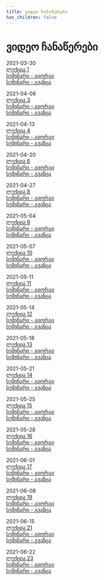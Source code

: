 ```yaml
---
title: ვიდეო ჩანაწერები
has_children: false
---
```


# ვიდეო ჩანაწერები

2021-03-30  
[ლექცია 1](https://drive.google.com/file/d/1678xaPZopYUiALNZnCd2_9w9MxBBFGAK)  
[სემინარი - გიორგი](https://drive.google.com/file/d/1uKkTFYa7I7-zcE-78SMPgPUSBVaX9Uf0)  
[სემინარი - გვანცა](https://drive.google.com/file/d/1qhZR741c0jQNCOMM3RtUWv3BYYcLiW8M)  

2021-04-06  
[ლექცია 3](https://drive.google.com/file/d/1Nqy4awmsHkpsyGVW2Fwj5QiZYcMGaXo0)  
[სემინარი - გიორგი](https://drive.google.com/file/d/13smyguR1Xss9xNCKk7x2_gAlwL02Tbrw)  
[სემინარი - გვანცა](https://drive.google.com/file/d/16xmhECg4GPh7VMIVwLAxSulp6YMs6BUd)  

2021-04-13  
[ლექცია 4](https://drive.google.com/file/d/1IBkkPzx_D0OXGbWLSSkHPOz-50zh1o8f)  
[სემინარი - გიორგი](https://drive.google.com/file/d/1gxCzZASSdiMhOVjFVoVuuJk5yFq8AZbt)  
[სემინარი - გვანცა](https://drive.google.com/file/d/1EB-TT1ZqyZ6rXU0rmA1e1odhzVVVj19a)  

2021-04-20  
[ლექცია 6](https://drive.google.com/file/d/1lghxmtJv13OTrktbI-Hn5oFJAqqexccP)  
[სემინარი - გიორგი](https://drive.google.com/file/d/1hcQNmko8QmmCIEA60_onNKuD8og7CsaF)  
[სემინარი - გვანცა](https://drive.google.com/file/d/1-FRu4JdXnERXSE2O_JatHjyPGXOE7Xi9)  

2021-04-27  
[ლექცია 8](https://drive.google.com/file/d/14c9mqTErXpauNOTHhzmKKpMUmSiVGC9u)  
[სემინარი - გიორგი](https://drive.google.com/file/d/18QjiZapvzYYPjjkJVl1eWUZ18Tvu1HQZ)  
[სემინარი - გვანცა](https://drive.google.com/file/d/1AEsxa5ZYsxdqzsKMj0rpRObYVnAKHNKi)  

2021-05-04  
[ლექცია 9](https://drive.google.com/file/d/1nFTMs6Qe0054N20WwgTWBYqlc370jfqt)  
[სემინარი - გიორგი](https://drive.google.com/file/d/1Hb4XwyRT8WMLb8AwDLda8dLy1dXKMG4I)  
[სემინარი - გვანცა](https://drive.google.com/file/d/1PHRy8BakP_ZLY12JnMyneSHzd3QcO7Mq)  

2021-05-07  
[ლექცია 10](https://drive.google.com/file/d/1G4IHQYY4GsnurCpOY8lzOnyGBRqhkE8P)  
[სემინარი - გიორგი](https://drive.google.com/file/d/1UGpF52i87Rfqwz0Bw8cz3IVD1j0oFnKk)  
[სემინარი - გვანცა](https://drive.google.com/file/d/15sTGprHl9KR8dnsJDr60Hpg7qcOyyiYW)  

2021-05-11  
[ლექცია 11](https://drive.google.com/file/d/1DI7G6_jTND5Palo28XqApFiPbg1dpwFU)  
[სემინარი - გიორგი](https://drive.google.com/file/d/1hfWWmwF5OlMM1PT4WZhkQoTOKYfv_Ymc)  
[სემინარი - გვანცა](https://drive.google.com/file/d/1LloUiil2vZYhFFWhgCR6Mf3sEiI4-Jgp)  

2021-05-14  
[ლექცია 12](https://drive.google.com/file/d/1zrkGrl91sHx0Wb9VTSBDwtWcQHBlChWd)  
[სემინარი - გიორგი](https://drive.google.com/file/d/14zqlnnbXnPgi-WEeTH5YCykPMaMl0PK2)  
[სემინარი - გვანცა](https://drive.google.com/file/d/1-0-IC6KcYGEQj07zI2QqtndjCgFYsIYF)  

2021-05-18  
[ლექცია 13](https://drive.google.com/file/d/1RlO2-CIsvP2aNsIBltSxQ8__5MhFWW47)  
[სემინარი - გიორგი](https://drive.google.com/file/d/17KZbGiTltF8Nt78JlmfeIUTA8PqcbuA9)  
[სემინარი - გვანცა](https://drive.google.com/file/d/13CzNaWiVa7lNB4T6x4GrY16sjTzyYJ3b)  

2021-05-21  
[ლექცია 14](https://drive.google.com/file/d/1qRncRm29DYtkilqdAuiKZraFe-XIL-P0)  
[სემინარი - გიორგი](https://drive.google.com/file/d/1J_fKyG-QcEWNdU4UlLe67WvhPfUougAU)  
[სემინარი - გვანცა](https://drive.google.com/file/d/1EkD9pZF0jGejfMt0y9ahyJY2CpUITLER)  

2021-05-25  
[ლექცია 15](https://drive.google.com/file/d/1KbPNDlnlZKxvGdR4OjLntw1qK6Agl9nt)  
[სემინარი - გიორგი](https://drive.google.com/file/d/1EFc1xTbMb5T_Y-vC4uN7yai38tQwgM8i)  
[სემინარი - გვანცა](https://drive.google.com/file/d/1J9c6XrG6tzrOu1JV99sqCd94pKUbgKvX)  

2021-05-28  
[ლექცია 16](https://drive.google.com/file/d/1M60KFumV2alTIdtvO3XtusNRSQ3RtSA5)  
[სემინარი - გიორგი](https://drive.google.com/file/d/10702ovsLIOkNuNcKzimjypCKwrFw7564)  
[სემინარი - გვანცა](https://drive.google.com/file/d/14p9VyTFjWNTYRUIO70wnnE2ie4ntDCEN)  

2021-06-01  
[ლექცია 17](https://drive.google.com/file/d/1PeTSh2WFzWYdt6oP3wwXTkg8X6yYRkqD)  
[სემინარი - გიორგი]()  
[სემინარი - გვანცა]()  

2021-06-08  
[ლექცია 19](https://drive.google.com/file/d/1LN-xf576FFGH98uJGiPmnRaLj_R2eRyK)  
[სემინარი - გიორგი](https://drive.google.com/file/d/10-gK8OvaJd2iZvraYYte-LHcFDCrWNBq)  
[სემინარი - გვანცა]()  

2021-06-15  
[ლექცია 21](https://drive.google.com/file/d/18oPfQZMMvSJ3mNJ8CUU2k1wON6JUhEkT)  
[სემინარი - გიორგი](https://drive.google.com/file/d/1Dm8gkV4Uv7BVHWFAaj57UbYDaKq_ZM8d)  
[სემინარი - გვანცა]()  

2021-06-22  
[ლექცია 23](https://drive.google.com/file/d/121TOws1fewcfAgP8iFVNp7f9xCTIeKlk)  
[სემინარი - გიორგი](https://drive.google.com/file/d/1A2QCuhFyxOga35X2XY0_RKN3bD4MvFyY)  
[სემინარი - გვანცა]()  
